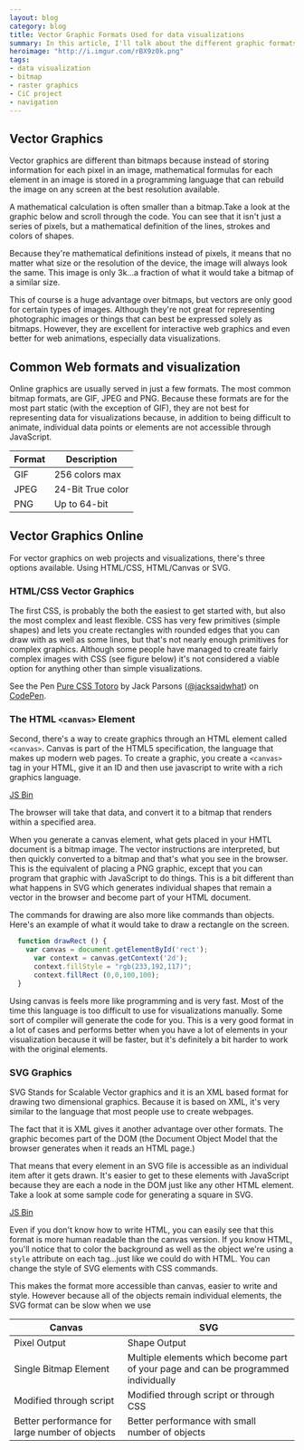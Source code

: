```yaml
---
layout: blog
category: blog
title: Vector Graphic Formats Used for data visualizations
summary: In this article, I'll talk about the different graphic formats used for visualizing data and examine some of the differences. Since most visualizations are handled in just a few different vector graphic formats, we'll see why using vectors has advantages over bitmaps because it allows us to illustrate as well as create interactions with very little overhead. 
heroimage: "http://i.imgur.com/rBX9z0k.png"
tags:
- data visualization
- bitmap
- raster graphics
- CiC project
- navigation
---
```


## Vector Graphics

Vector graphics are different than bitmaps because instead of storing information for each pixel in an image, mathematical formulas for each element in an image is stored in a programming language that can rebuild the image on any screen at the best resolution available.

A mathematical calculation is often smaller than a bitmap.Take a look at the graphic below and scroll through the code. You can see that it isn't just a series of pixels, but a mathematical definition of the lines, strokes and colors of shapes. 

<a class="jsbin-embed" href="http://jsbin.com/hotaqe/2/embed?html,output"></a><script src="http://static.jsbin.com/js/embed.js"></script>

Because they're mathematical definitions instead of pixels, it means that no matter what size or the resolution of the device, the image will always look the same. This image is only 3k...a fraction of what it would take a bitmap of a similar size.

This of course is a huge advantage over bitmaps, but vectors are only good for certain types of images. Although they're not great for representing photographic images or things that can best be expressed solely as bitmaps. However, they are excellent for interactive web graphics and even better for web animations, especially data visualizations.

## Common Web formats and visualization

Online graphics are usually served in just a few  formats. The most common bitmap formats, are GIF, JPEG and PNG. Because these formats are for the most part static (with the exception of GIF), they are not best for representing data for visualizations because, in addition to being difficult to animate, individual data points or elements are not accessible through JavaScript.

Format  | Description
---------|------
GIF | 256 colors max | Low quality, but only Bitmap Format that supports very basic animation
JPEG | 24-Bit True color | High quality especially on photos, but no animation
PNG | Up to 64-bit | Smooth transparency, great compression, No animation

## Vector Graphics Online

For vector graphics on web projects and visualizations, there's three options available. Using HTML/CSS, HTML/Canvas or SVG.

### HTML/CSS Vector Graphics

The first CSS, is probably the both the easiest to get started with, but also the most complex and least flexible. CSS has very few primitives (simple shapes) and lets you create rectangles with rounded edges that you can draw with as well as some lines, but that's not nearly enough primitives for complex graphics. Although some people have managed to create fairly complex images with CSS  (see figure below) it's not considered a viable option for anything other than simple visualizations.

<p data-height="268" data-theme-id="0" data-slug-hash="faJpv" data-default-tab="result" data-user="jacksaidwhat" class='codepen'>See the Pen <a href='http://codepen.io/jacksaidwhat/pen/faJpv/'>Pure CSS Totoro</a> by Jack Parsons (<a href='http://codepen.io/jacksaidwhat'>@jacksaidwhat</a>) on <a href='http://codepen.io'>CodePen</a>.</p>
<script async src="//assets.codepen.io/assets/embed/ei.js"></script>


### The HTML `<canvas>` Element

Second, there's a way to create graphics through an HTML element called `<canvas>`. Canvas is part of the HTML5 specification, the language that makes up modern web pages. To create a graphic, you create a `<canvas>` tag in your HTML, give it an ID and then use javascript to write with a rich graphics language. 

<a class="jsbin-embed" href="http://jsbin.com/zoxoke/2/embed?js,output">JS Bin</a><script src="http://static.jsbin.com/js/embed.js"></script>

The browser will take that data, and convert it to a bitmap that renders within a specified area.

When you generate a canvas element, what gets placed in your HMTL document is a bitmap image. The vector instructions are interpreted, but then quickly converted to a bitmap and that's what you see in the browser. This is the equivalent of placing a PNG graphic, except that you can program that graphic with JavaScript to do things. This is a bit different than what happens in SVG which generates individual shapes that remain a vector in the browser and become part of your HTML document.

The commands for drawing are also more like commands than objects. Here's an example of what it would take to draw a rectangle on the screen.

```javascript
  function drawRect () {
    var canvas = document.getElementById('rect');
      var context = canvas.getContext('2d');
      context.fillStyle = "rgb(233,192,117)";
      context.fillRect (0,0,100,100);
  }
```
Using canvas is feels more like programming and is very fast. Most of the time this language is too difficult to use for visualizations manually. Some sort of compiler will generate the code for you. This is a very good format in a lot of cases and performs better when you have a lot of elements in your visualization because it will be faster, but it's definitely a bit harder to work with the original elements.

### SVG Graphics
 
 SVG Stands for Scalable Vector graphics and it is an XML based format for drawing two dimensional graphics. Because it is based on XML, it's very similar to the language that most people use to create webpages. 

 The fact that it is XML gives it another advantage over other formats. The graphic becomes part of the DOM (the Document Object Model that the browser generates when it reads an HTML page.)

 That means that every element in an SVG file is accessible as an individual item after it gets drawn. It's easier to get to these elements with JavaScript because they are each a node in the DOM just like any other HTML element. Take a look at some sample code for generating a square in SVG.

<a class="jsbin-embed" href="http://jsbin.com/nopeki/2/embed?html,output">JS Bin</a><script src="http://static.jsbin.com/js/embed.js"></script>

Even if you don't know how to write HTML, you can easily see that this format is more human readable than the canvas version. If you know HTML, you'll notice that to color the background as well as the object we're using a `style` attribute on each tag...just like we could do with HTML. You can change the style of SVG elements with CSS commands.

This makes the format more accessible than canvas, easier to write and style. However because all of the objects remain individual elements, the SVG format can be slow when we use

Canvas | SVG
---------|------
Pixel Output | Shape Output
Single Bitmap Element | Multiple elements which become part of your page and can be programmed individually
Modified through script | Modified through script or through CSS
Better performance for large number of objects | Better performance with small number of objects